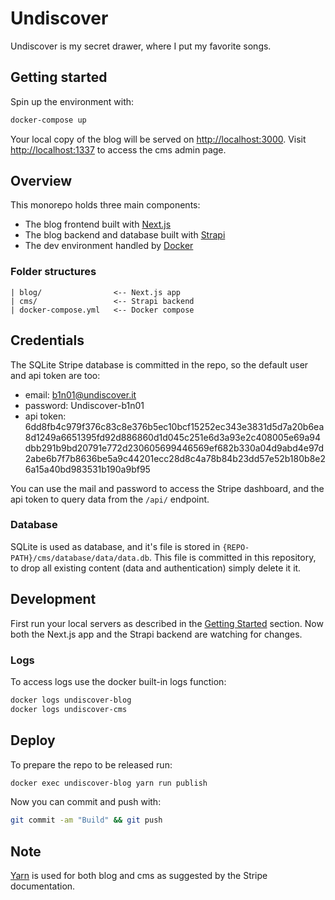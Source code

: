 # Undiscover

Undiscover is my secret drawer, where I put my favorite songs.

## <a name="getting-started" />Getting started

Spin up the environment with:

```bash
docker-compose up
```

Your local copy of the blog will be served on [http://localhost:3000](http://localhost:3000). Visit [http://localhost:1337](http://localhost:1337) to access the cms admin page.

## Overview

This monorepo holds three main components:

- The blog frontend built with [Next.js](https://nextjs.org/)
- The blog backend and database built with [Strapi](https://strapi.io/)
- The dev environment handled by [Docker](https://www.docker.com/)

### Folder structures

```
| blog/                <-- Next.js app
| cms/                 <-- Strapi backend
| docker-compose.yml   <-- Docker compose
```

## Credentials

The SQLite Stripe database is committed in the repo, so the default user and api token are too: 

- email: b1n01@undiscover.it
- password: Undiscover-b1n01
- api token: 6dd8fb4c979f376c83c8e376b5ec10bcf15252ec343e3831d5d7a20b6ea8d1249a6651395fd92d886860d1d045c251e6d3a93e2c408005e69a94dbb291b9bd20791e772d230605699446569ef682b330a04d9abd4e97d2abe6b7f7b8636be5a9c44201ecc28d8c4a78b84b23dd57e52b180b8e26a15a40bd983531b190a9bf95

You can use the mail and password to access the Stripe dashboard, and the api token to query data from the
`/api/` endpoint.

### Database

SQLite is used as database, and it's file is stored in `{REPO-PATH}/cms/database/data/data.db`. This file is committed in this repository, to drop all existing content (data and authentication) simply delete it it.

## Development

First run your local servers as described in the [Getting Started](#getting-started) section. Now both the Next.js app and the Strapi backend are watching for changes.

### Logs

To access logs use the docker built-in logs function:

```bash
docker logs undiscover-blog
docker logs undiscover-cms
```

## Deploy

To prepare the repo to be released run:

```bash
docker exec undiscover-blog yarn run publish
```

Now you can commit and push with:

```bash
git commit -am "Build" && git push
```

## Note
[Yarn](https://yarnpkg.com/) is used for both blog and cms as suggested by the Stripe documentation.
